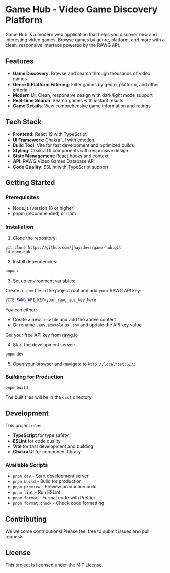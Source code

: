 # Game Hub - Video Game Discovery Platform

Game Hub is a modern web application that helps you discover new and interesting video games. Browse games by genre, platform, and more with a clean, responsive interface powered by the RAWG API.

## Features

- **Game Discovery**: Browse and search through thousands of video games
- **Genre & Platform Filtering**: Filter games by genre, platform, and other criteria
- **Modern UI**: Clean, responsive design with dark/light mode support
- **Real-time Search**: Search games with instant results
- **Game Details**: View comprehensive game information and ratings

## Tech Stack

- **Frontend**: React 19 with TypeScript
- **UI Framework**: Chakra UI with emotion
- **Build Tool**: Vite for fast development and optimized builds
- **Styling**: Chakra UI components with responsive design
- **State Management**: React hooks and context
- **API**: RAWG Video Games Database API
- **Code Quality**: ESLint with TypeScript support

## Getting Started

### Prerequisites

- Node.js (version 18 or higher)
- pnpm (recommended) or npm

### Installation

1. Clone the repository:

```bash
git clone https://github.com/jhaysdevs/game-hub.git
cd game-hub
```

2. Install dependencies:

```bash
pnpm i
```

3. Set up environment variables:

Create a `.env` file in the project root and add your RAWG API key:

```bash
VITE_RAWG_API_KEY=your_rawg_api_key_here
```

You can either:

- Create a new `.env` file and add the above content
- Or rename `.env.example` to `.env` and update the API key value

Get your free API key from [rawg.io](https://rawg.io/apidocs)

4. Start the development server:

```bash
pnpm dev
```

5. Open your browser and navigate to `http://localhost:5173`

### Building for Production

```bash
pnpm build
```

The built files will be in the `dist` directory.

## Development

This project uses:

- **TypeScript** for type safety
- **ESLint** for code quality
- **Vite** for fast development and building
- **Chakra UI** for component library

### Available Scripts

- `pnpm dev` - Start development server
- `pnpm build` - Build for production
- `pnpm preview` - Preview production build
- `pnpm lint` - Run ESLint
- `pnpm format` - Format code with Prettier
- `pnpm format:check` - Check code formatting

## Contributing

We welcome contributions! Please feel free to submit issues and pull requests.

## License

This project is licensed under the MIT License.
